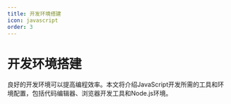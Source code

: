 ```yaml
---
title: 开发环境搭建
icon: javascript
order: 3
---
```


# 开发环境搭建

良好的开发环境可以提高编程效率。本文将介绍JavaScript开发所需的工具和环境配置，包括代码编辑器、浏览器开发工具和Node.js环境。


